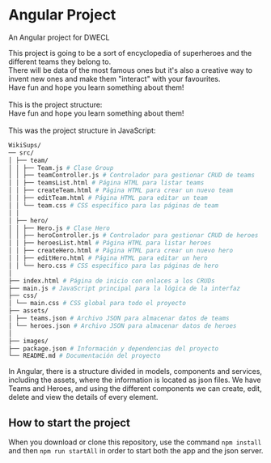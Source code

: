 # Angular Project
An Angular project for DWECL

This project is going to be a sort of encyclopedia of superheroes and the different teams they belong to.<br>
There will be data of the most famous ones but it's also a creative way to invent new ones and make them "interact" with your favourites.<br>
Have fun and hope you learn something about them!
<br><br>
This is the project structure:<br>
Have fun and hope you learn something about them!<br>
<br>
This was the project structure in JavaScript:
```bash
WikiSups/
── src/
│ ├── team/
│ │ ├── Team.js # Clase Group
│ │ ├── teamController.js # Controlador para gestionar CRUD de teams
│ │ ├── teamsList.html # Página HTML para listar teams
│ │ ├── createTeam.html # Página HTML para crear un nuevo team
│ │ ├── editTeam.html # Página HTML para editar un team
│ │ └── team.css # CSS específico para las páginas de team
│ │
│ ├── hero/
│ │ ├── Hero.js # Clase Hero
│ │ ├── heroController.js # Controlador para gestionar CRUD de heroes
│ │ ├── heroesList.html # Página HTML para listar heroes
│ │ ├── createHero.html # Página HTML para crear un nuevo hero
│ │ ├── editHero.html # Página HTML para editar un hero
│ │ └── hero.css # CSS específico para las páginas de hero
│
├── index.html # Página de inicio con enlaces a los CRUDs
├── main.js # JavaScript principal para la lógica de la interfaz
├── css/
│ └── main.css # CSS global para todo el proyecto
├── assets/
│ ├── teams.json # Archivo JSON para almacenar datos de teams
│ └── heroes.json # Archivo JSON para almacenar datos de heroes
│
├── images/
├── package.json # Información y dependencias del proyecto
└── README.md # Documentación del proyecto
```

In Angular, there is a structure divided in models, components and services, including the assets, where the information is located as json files.
We have Teams and Heroes, and using the different components we can create, edit, delete and view the details of every element.

## How to start the project
When you download or clone this repository, use the command `npm install` and then `npm run startAll` in order to start both the app and the json server.